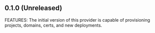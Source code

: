 ## 0.1.0 (Unreleased)

FEATURES:
The initial version of this provider is capable of provisioning projects, domains, certs, and new deployments.
